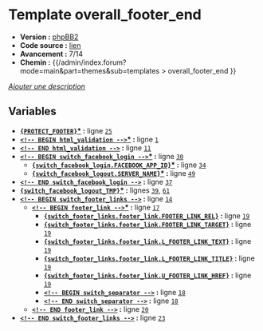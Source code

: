 # Template overall_footer_end

* __Version :__ [phpBB2](.)
* __Code source :__ [lien](../../src/subsilver/overall_footer_end.tpl)
* __Avancement :__ 7/14
* __Chemin :__ {{/admin/index.forum?mode=main&part=themes&sub=templates > overall_footer_end }}

[*Ajouter une description*](https://fa-tvars.appspot.com/tpl/subsilver/overall_footer_end)

## Variables

* __[`{PROTECT_FOOTER}`](https://github.com/Etana/template/blob/master/var/PROTECT_FOOTER.md#readme)<a href="https://fa-tvars.appspot.com/var/PROTECT_FOOTER">*</a> :__ ligne [`25`](../../src/subsilver/overall_footer_end.tpl#L25)
* __[`<!-- BEGIN html_validation -->`](https://github.com/Etana/template/blob/master/var/html_validation.md#readme)<a href="https://fa-tvars.appspot.com/var/html_validation">*</a> :__ ligne [`1`](../../src/subsilver/overall_footer_end.tpl#L1)
* __[`<!-- END html_validation -->`](https://github.com/Etana/template/blob/master/var/html_validation.md#readme) :__ ligne [`11`](../../src/subsilver/overall_footer_end.tpl#L11)
* __[`<!-- BEGIN switch_facebook_login -->`](https://github.com/Etana/template/blob/master/var/switch_facebook_login.md#readme)<a href="https://fa-tvars.appspot.com/var/switch_facebook_login">*</a> :__ ligne [`30`](../../src/subsilver/overall_footer_end.tpl#L30)
    * __[`{switch_facebook_login.FACEBOOK_APP_ID}`](https://github.com/Etana/template/blob/master/var/switch_facebook_login.FACEBOOK_APP_ID.md#readme)<a href="https://fa-tvars.appspot.com/var/switch_facebook_login.FACEBOOK_APP_ID">*</a> :__ ligne [`34`](../../src/subsilver/overall_footer_end.tpl#L34)
    * __[`{switch_facebook_logout.SERVER_NAME}`](https://github.com/Etana/template/blob/master/var/switch_facebook_logout.SERVER_NAME.md#readme)<a href="https://fa-tvars.appspot.com/var/switch_facebook_logout.SERVER_NAME">*</a> :__ ligne [`49`](../../src/subsilver/overall_footer_end.tpl#L49)
* __[`<!-- END switch_facebook_login -->`](https://github.com/Etana/template/blob/master/var/switch_facebook_login.md#readme) :__ ligne [`37`](../../src/subsilver/overall_footer_end.tpl#L37)
* __[`{switch_facebook_logout_TMP}`](https://github.com/Etana/template/blob/master/var/switch_facebook_logout_TMP.md#readme)<a href="https://fa-tvars.appspot.com/var/switch_facebook_logout_TMP">*</a> :__ lignes [`39`](../../src/subsilver/overall_footer_end.tpl#L39), [`61`](../../src/subsilver/overall_footer_end.tpl#L61)
* __[`<!-- BEGIN switch_footer_links -->`](https://github.com/Etana/template/blob/master/var/switch_footer_links.md#readme) :__ ligne [`14`](../../src/subsilver/overall_footer_end.tpl#L14)
    * __[`<!-- BEGIN footer_link -->`](https://github.com/Etana/template/blob/master/var/switch_footer_links.footer_link.md#readme)<a href="https://fa-tvars.appspot.com/var/switch_footer_links.footer_link">*</a> :__ ligne [`17`](../../src/subsilver/overall_footer_end.tpl#L17)
        * __[`{switch_footer_links.footer_link.FOOTER_LINK_REL}`](https://github.com/Etana/template/blob/master/var/switch_footer_links.footer_link.FOOTER_LINK_REL.md#readme) :__ ligne [`19`](../../src/subsilver/overall_footer_end.tpl#L19)
        * __[`{switch_footer_links.footer_link.FOOTER_LINK_TARGET}`](https://github.com/Etana/template/blob/master/var/switch_footer_links.footer_link.FOOTER_LINK_TARGET.md#readme) :__ ligne [`19`](../../src/subsilver/overall_footer_end.tpl#L19)
        * __[`{switch_footer_links.footer_link.L_FOOTER_LINK_TEXT}`](https://github.com/Etana/template/blob/master/var/switch_footer_links.footer_link.L_FOOTER_LINK_TEXT.md#readme) :__ ligne [`19`](../../src/subsilver/overall_footer_end.tpl#L19)
        * __[`{switch_footer_links.footer_link.L_FOOTER_LINK_TITLE}`](https://github.com/Etana/template/blob/master/var/switch_footer_links.footer_link.L_FOOTER_LINK_TITLE.md#readme) :__ ligne [`19`](../../src/subsilver/overall_footer_end.tpl#L19)
        * __[`{switch_footer_links.footer_link.U_FOOTER_LINK_HREF}`](https://github.com/Etana/template/blob/master/var/switch_footer_links.footer_link.U_FOOTER_LINK_HREF.md#readme) :__ ligne [`19`](../../src/subsilver/overall_footer_end.tpl#L19)
        * __[`<!-- BEGIN switch_separator -->`](https://github.com/Etana/template/blob/master/var/switch_footer_links.footer_link.switch_separator.md#readme) :__ ligne [`18`](../../src/subsilver/overall_footer_end.tpl#L18)
        * __[`<!-- END switch_separator -->`](https://github.com/Etana/template/blob/master/var/switch_footer_links.footer_link.switch_separator.md#readme) :__ ligne [`18`](../../src/subsilver/overall_footer_end.tpl#L18)
    * __[`<!-- END footer_link -->`](https://github.com/Etana/template/blob/master/var/switch_footer_links.footer_link.md#readme) :__ ligne [`20`](../../src/subsilver/overall_footer_end.tpl#L20)
* __[`<!-- END switch_footer_links -->`](https://github.com/Etana/template/blob/master/var/switch_footer_links.md#readme) :__ ligne [`23`](../../src/subsilver/overall_footer_end.tpl#L23)
